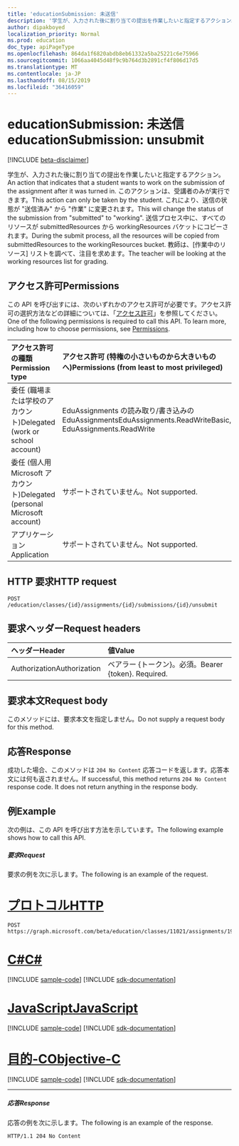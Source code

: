 ```yaml
---
title: 'educationSubmission: 未送信'
description: '学生が、入力された後に割り当ての提出を作業したいと指定するアクション。 このアクションは、受講者のみが実行できます。 '
author: dipakboyed
localization_priority: Normal
ms.prod: education
doc_type: apiPageType
ms.openlocfilehash: 864da1f6820abdb8eb61332a5ba25221c6e75966
ms.sourcegitcommit: 1066aa4045d48f9c9b764d3b2891cf4f806d17d5
ms.translationtype: MT
ms.contentlocale: ja-JP
ms.lasthandoff: 08/15/2019
ms.locfileid: "36416059"
---
```

# <a name="educationsubmission-unsubmit"></a><span data-ttu-id="70403-104">educationSubmission: 未送信</span><span class="sxs-lookup"><span data-stu-id="70403-104">educationSubmission: unsubmit</span></span>

[!INCLUDE [beta-disclaimer](../../includes/beta-disclaimer.md)]

<span data-ttu-id="70403-105">学生が、入力された後に割り当ての提出を作業したいと指定するアクション。</span><span class="sxs-lookup"><span data-stu-id="70403-105">An action that indicates that a student wants to work on the submission of the assignment after it was turned in.</span></span> <span data-ttu-id="70403-106">このアクションは、受講者のみが実行できます。</span><span class="sxs-lookup"><span data-stu-id="70403-106">This action can only be taken by the student.</span></span> <span data-ttu-id="70403-107">これにより、送信の状態が "送信済み" から "作業" に変更されます。</span><span class="sxs-lookup"><span data-stu-id="70403-107">This will change the status of the submission from "submitted" to "working".</span></span> <span data-ttu-id="70403-108">送信プロセス中に、すべてのリソースが submittedResources から workingResources バケットにコピーされます。</span><span class="sxs-lookup"><span data-stu-id="70403-108">During the submit process, all the resources will be copied from submittedResources to the workingResources bucket.</span></span> <span data-ttu-id="70403-109">教師は、[作業中のリソース] リストを調べて、注目を求めます。</span><span class="sxs-lookup"><span data-stu-id="70403-109">The teacher will be looking at the working resources list for grading.</span></span>

## <a name="permissions"></a><span data-ttu-id="70403-110">アクセス許可</span><span class="sxs-lookup"><span data-stu-id="70403-110">Permissions</span></span>
<span data-ttu-id="70403-p103">この API を呼び出すには、次のいずれかのアクセス許可が必要です。アクセス許可の選択方法などの詳細については、「[アクセス許可](/graph/permissions-reference)」を参照してください。</span><span class="sxs-lookup"><span data-stu-id="70403-p103">One of the following permissions is required to call this API. To learn more, including how to choose permissions, see [Permissions](/graph/permissions-reference).</span></span>

|<span data-ttu-id="70403-113">アクセス許可の種類</span><span class="sxs-lookup"><span data-stu-id="70403-113">Permission type</span></span>      | <span data-ttu-id="70403-114">アクセス許可 (特権の小さいものから大きいものへ)</span><span class="sxs-lookup"><span data-stu-id="70403-114">Permissions (from least to most privileged)</span></span>              |
|:--------------------|:---------------------------------------------------------|
|<span data-ttu-id="70403-115">委任 (職場または学校のアカウント)</span><span class="sxs-lookup"><span data-stu-id="70403-115">Delegated (work or school account)</span></span> |  <span data-ttu-id="70403-116">EduAssignments の読み取り/書き込みの EduAssignments</span><span class="sxs-lookup"><span data-stu-id="70403-116">EduAssignments.ReadWriteBasic, EduAssignments.ReadWrite</span></span>  |
|<span data-ttu-id="70403-117">委任 (個人用 Microsoft アカウント)</span><span class="sxs-lookup"><span data-stu-id="70403-117">Delegated (personal Microsoft account)</span></span> |  <span data-ttu-id="70403-118">サポートされていません。</span><span class="sxs-lookup"><span data-stu-id="70403-118">Not supported.</span></span>  |
|<span data-ttu-id="70403-119">アプリケーション</span><span class="sxs-lookup"><span data-stu-id="70403-119">Application</span></span> | <span data-ttu-id="70403-120">サポートされていません。</span><span class="sxs-lookup"><span data-stu-id="70403-120">Not supported.</span></span> | 

## <a name="http-request"></a><span data-ttu-id="70403-121">HTTP 要求</span><span class="sxs-lookup"><span data-stu-id="70403-121">HTTP request</span></span>
<!-- { "blockType": "ignored" } -->
```http
POST /education/classes/{id}/assignments/{id}/submissions/{id}/unsubmit

```
## <a name="request-headers"></a><span data-ttu-id="70403-122">要求ヘッダー</span><span class="sxs-lookup"><span data-stu-id="70403-122">Request headers</span></span>
| <span data-ttu-id="70403-123">ヘッダー</span><span class="sxs-lookup"><span data-stu-id="70403-123">Header</span></span>       | <span data-ttu-id="70403-124">値</span><span class="sxs-lookup"><span data-stu-id="70403-124">Value</span></span> |
|:---------------|:--------|
| <span data-ttu-id="70403-125">Authorization</span><span class="sxs-lookup"><span data-stu-id="70403-125">Authorization</span></span>  | <span data-ttu-id="70403-p104">ベアラー {トークン}。必須。</span><span class="sxs-lookup"><span data-stu-id="70403-p104">Bearer {token}. Required.</span></span>  |

## <a name="request-body"></a><span data-ttu-id="70403-128">要求本文</span><span class="sxs-lookup"><span data-stu-id="70403-128">Request body</span></span>
<span data-ttu-id="70403-129">このメソッドには、要求本文を指定しません。</span><span class="sxs-lookup"><span data-stu-id="70403-129">Do not supply a request body for this method.</span></span>

## <a name="response"></a><span data-ttu-id="70403-130">応答</span><span class="sxs-lookup"><span data-stu-id="70403-130">Response</span></span>
<span data-ttu-id="70403-p105">成功した場合、このメソッドは `204 No Content` 応答コードを返します。応答本文には何も返されません。</span><span class="sxs-lookup"><span data-stu-id="70403-p105">If successful, this method returns `204 No Content` response code. It does not return anything in the response body.</span></span>

## <a name="example"></a><span data-ttu-id="70403-133">例</span><span class="sxs-lookup"><span data-stu-id="70403-133">Example</span></span>
<span data-ttu-id="70403-134">次の例は、この API を呼び出す方法を示しています。</span><span class="sxs-lookup"><span data-stu-id="70403-134">The following example shows how to call this API.</span></span>
##### <a name="request"></a><span data-ttu-id="70403-135">要求</span><span class="sxs-lookup"><span data-stu-id="70403-135">Request</span></span>
<span data-ttu-id="70403-136">要求の例を次に示します。</span><span class="sxs-lookup"><span data-stu-id="70403-136">The following is an example of the request.</span></span>

# <a name="httptabhttp"></a>[<span data-ttu-id="70403-137">プロトコル</span><span class="sxs-lookup"><span data-stu-id="70403-137">HTTP</span></span>](#tab/http)
<!-- {
  "blockType": "request",
  "name": "educationsubmission_unsubmit"
}-->
```http
POST https://graph.microsoft.com/beta/education/classes/11021/assignments/19002/submissions/850f51b7/unsubmit
```
# <a name="ctabcsharp"></a>[<span data-ttu-id="70403-138">C#</span><span class="sxs-lookup"><span data-stu-id="70403-138">C#</span></span>](#tab/csharp)
[!INCLUDE [sample-code](../includes/snippets/csharp/educationsubmission-unsubmit-csharp-snippets.md)]
[!INCLUDE [sdk-documentation](../includes/snippets/snippets-sdk-documentation-link.md)]

# <a name="javascripttabjavascript"></a>[<span data-ttu-id="70403-139">JavaScript</span><span class="sxs-lookup"><span data-stu-id="70403-139">JavaScript</span></span>](#tab/javascript)
[!INCLUDE [sample-code](../includes/snippets/javascript/educationsubmission-unsubmit-javascript-snippets.md)]
[!INCLUDE [sdk-documentation](../includes/snippets/snippets-sdk-documentation-link.md)]

# <a name="objective-ctabobjc"></a>[<span data-ttu-id="70403-140">目的-C</span><span class="sxs-lookup"><span data-stu-id="70403-140">Objective-C</span></span>](#tab/objc)
[!INCLUDE [sample-code](../includes/snippets/objc/educationsubmission-unsubmit-objc-snippets.md)]
[!INCLUDE [sdk-documentation](../includes/snippets/snippets-sdk-documentation-link.md)]

---


##### <a name="response"></a><span data-ttu-id="70403-141">応答</span><span class="sxs-lookup"><span data-stu-id="70403-141">Response</span></span>
<span data-ttu-id="70403-142">応答の例を次に示します。</span><span class="sxs-lookup"><span data-stu-id="70403-142">The following is an example of the response.</span></span>

<!-- {
  "blockType": "response",
  "truncated": true,
  "@odata.type": "microsoft.graph.educationAssignment"
} -->
```http
HTTP/1.1 204 No Content
```

<!-- uuid: 8fcb5dbc-d5aa-4681-8e31-b001d5168d79
2015-10-25 14:57:30 UTC -->
<!--
{
  "type": "#page.annotation",
  "description": "educationSubmission: unsubmit",
  "keywords": "",
  "section": "documentation",
  "tocPath": "",
  "suppressions": [
  ]
}
-->
